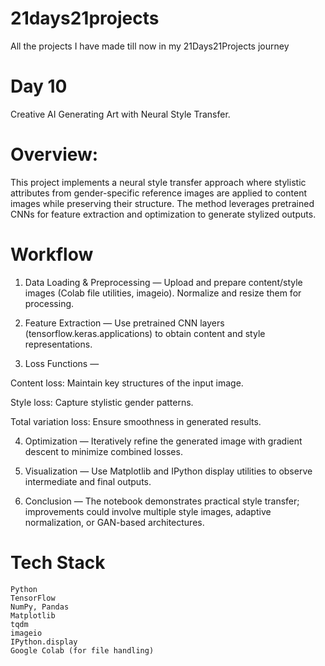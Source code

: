 # 21days21projects

  All the projects I have made till now in my 21Days21Projects journey

# Day 10
  Creative AI Generating Art with Neural Style Transfer.

# Overview: 
  This project implements a neural style transfer approach where stylistic attributes from gender-specific reference images are applied to content images while preserving their structure. The method leverages pretrained CNNs for feature extraction and optimization to generate stylized outputs.

# Workflow

  1) Data Loading & Preprocessing — Upload and prepare content/style images (Colab file utilities, imageio). Normalize and resize them for processing.

  2) Feature Extraction — Use pretrained CNN layers (tensorflow.keras.applications) to obtain content and style representations.
  
  3) Loss Functions —
  
  Content loss: Maintain key structures of the input image.
  
  Style loss: Capture stylistic gender patterns.
  
  Total variation loss: Ensure smoothness in generated results.
  
  4) Optimization — Iteratively refine the generated image with gradient descent to minimize combined losses.
  
  5) Visualization — Use Matplotlib and IPython display utilities to observe intermediate and final outputs.
  
  6) Conclusion — The notebook demonstrates practical style transfer; improvements could involve multiple style images, adaptive normalization, or GAN-based      architectures.

# Tech Stack
    Python  
    TensorFlow  
    NumPy, Pandas  
    Matplotlib  
    tqdm  
    imageio  
    IPython.display  
    Google Colab (for file handling)
